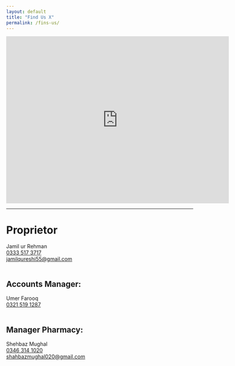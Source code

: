```yaml
---
layout: default
title: "Find Us X"
permalink: /fins-us/
---
```


<center>
<iframe src="https://www.google.com/maps/embed?pb=!1m18!1m12!1m3!1d3319.940114900411!2d73.04013321455454!3d33.68461478070752!2m3!1f0!2f0!3f0!3m2!1i1024!2i768!4f13.1!3m3!1m2!1s0x38dfbff918838da7%3A0x54e2a2c8aaf168e7!2sSafeway%20Pharmacy%20%26%20Cosmetics%20G-9%2F4!5e0!3m2!1sen!2s!4v1635337558937!5m2!1sen!2s" width="600" height="450" style="border:0;" allowfullscreen="" loading="lazy"></iframe>
</center>
  
<hr>

# Proprietor
Jamil ur Rehman<br> 
<a href="tel:+923335173717" target="_blank">0333 517 3717</a><br>
<a href="mailto:jamilqureshi55@gmail.com" target="_blank">jamilqureshi55@gmail.com</a><br><br>

## Accounts Manager:
Umer Farooq <br>
<a href="tel:+923215191287" target="_blank">0321 519 1287</a><br><br>

## Manager Pharmacy: 
Shehbaz Mughal<br>
<a href="tel:+923463141020" target="_blank">0346 314 1020</a><br>
<a href="mailto:jamilqureshi55@gmail.com" target="_blank">shahbazmughal020@gmail.com</a><br><br>
